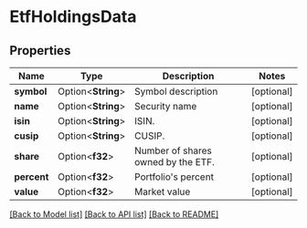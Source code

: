# EtfHoldingsData

## Properties

Name | Type | Description | Notes
------------ | ------------- | ------------- | -------------
**symbol** | Option<**String**> | Symbol description | [optional]
**name** | Option<**String**> | Security name | [optional]
**isin** | Option<**String**> | ISIN. | [optional]
**cusip** | Option<**String**> | CUSIP. | [optional]
**share** | Option<**f32**> | Number of shares owned by the ETF. | [optional]
**percent** | Option<**f32**> | Portfolio's percent | [optional]
**value** | Option<**f32**> | Market value | [optional]

[[Back to Model list]](../README.md#documentation-for-models) [[Back to API list]](../README.md#documentation-for-api-endpoints) [[Back to README]](../README.md)


